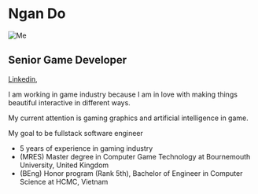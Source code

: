 # Ngan Do 
![Me](https://drive.google.com/file/d/1NbSMp10KefT6V9ot9Q3yzPADUI4kdu48/view?usp=sharing)
## Senior Game Developer 
[Linkedin](https://www.linkedin.com/in/ngân-đỗ-thị-tuyết-9381a235), 

I am working in game industry because I am in love with making things beautiful interactive in different ways. 

My current attention is gaming graphics and artificial intelligence in game. 

My goal to be fullstack software engineer  
* 5 years of experience in gaming industry 
* (MRES) Master degree in Computer Game Technology at Bournemouth University, United Kingdom 
* (BEng) Honor program (Rank 5th), Bachelor of Engineer in Computer Science at HCMC, Vietnam 






